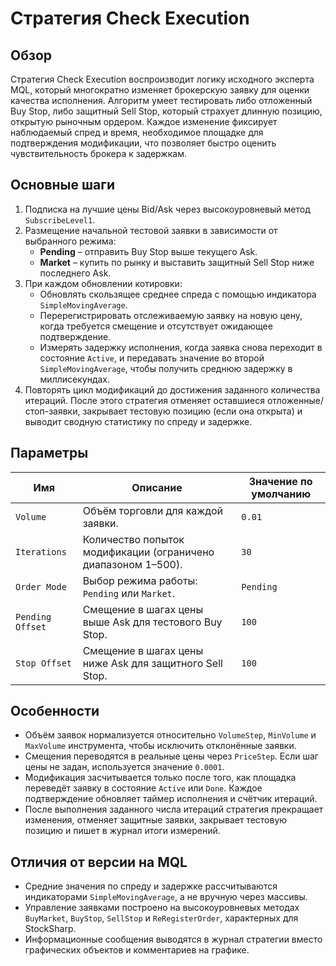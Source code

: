 # Стратегия Check Execution

## Обзор
Стратегия Check Execution воспроизводит логику исходного эксперта MQL, который многократно изменяет брокерскую заявку для оценки качества исполнения. Алгоритм умеет тестировать либо отложенный Buy Stop, либо защитный Sell Stop, который страхует длинную позицию, открытую рыночным ордером. Каждое изменение фиксирует наблюдаемый спред и время, необходимое площадке для подтверждения модификации, что позволяет быстро оценить чувствительность брокера к задержкам.

## Основные шаги
1. Подписка на лучшие цены Bid/Ask через высокоуровневый метод `SubscribeLevel1`.
2. Размещение начальной тестовой заявки в зависимости от выбранного режима:
   - **Pending** – отправить Buy Stop выше текущего Ask.
   - **Market** – купить по рынку и выставить защитный Sell Stop ниже последнего Ask.
3. При каждом обновлении котировки:
   - Обновлять скользящее среднее спреда с помощью индикатора `SimpleMovingAverage`.
   - Перерегистрировать отслеживаемую заявку на новую цену, когда требуется смещение и отсутствует ожидающее подтверждение.
   - Измерять задержку исполнения, когда заявка снова переходит в состояние `Active`, и передавать значение во второй `SimpleMovingAverage`, чтобы получить среднюю задержку в миллисекундах.
4. Повторять цикл модификаций до достижения заданного количества итераций. После этого стратегия отменяет оставшиеся отложенные/стоп-заявки, закрывает тестовую позицию (если она открыта) и выводит сводную статистику по спреду и задержке.

## Параметры
| Имя | Описание | Значение по умолчанию |
| --- | --- | --- |
| `Volume` | Объём торговли для каждой заявки. | `0.01` |
| `Iterations` | Количество попыток модификации (ограничено диапазоном 1–500). | `30` |
| `Order Mode` | Выбор режима работы: `Pending` или `Market`. | `Pending` |
| `Pending Offset` | Смещение в шагах цены выше Ask для тестового Buy Stop. | `100` |
| `Stop Offset` | Смещение в шагах цены ниже Ask для защитного Sell Stop. | `100` |

## Особенности
- Объём заявок нормализуется относительно `VolumeStep`, `MinVolume` и `MaxVolume` инструмента, чтобы исключить отклонённые заявки.
- Смещения переводятся в реальные цены через `PriceStep`. Если шаг цены не задан, используется значение `0.0001`.
- Модификация засчитывается только после того, как площадка переведёт заявку в состояние `Active` или `Done`. Каждое подтверждение обновляет таймер исполнения и счётчик итераций.
- После выполнения заданного числа итераций стратегия прекращает изменения, отменяет защитные заявки, закрывает тестовую позицию и пишет в журнал итоги измерений.

## Отличия от версии на MQL
- Средние значения по спреду и задержке рассчитываются индикаторами `SimpleMovingAverage`, а не вручную через массивы.
- Управление заявками построено на высокоуровневых методах `BuyMarket`, `BuyStop`, `SellStop` и `ReRegisterOrder`, характерных для StockSharp.
- Информационные сообщения выводятся в журнал стратегии вместо графических объектов и комментариев на графике.
